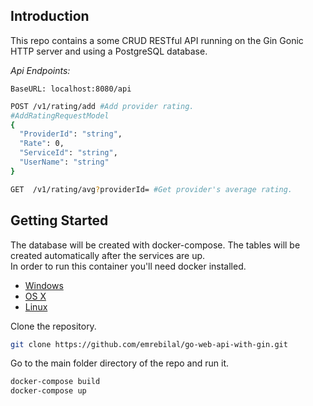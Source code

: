 ## Introduction
This repo contains a some CRUD RESTful API running on the Gin Gonic HTTP server and using a PostgreSQL database.

*Api Endpoints:*

`BaseURL: localhost:8080/api`
```bash
POST ​/v1​/rating​/add #Add provider rating.
#AddRatingRequestModel
{
  "ProviderId": "string",
  "Rate": 0,
  "ServiceId": "string",
  "UserName": "string"
}
```
```bash
GET  ​/v1​/rating​/avg?providerId= #Get provider's average rating.
```
## Getting Started
The database will be created with docker-compose. The tables will be created automatically after the services are up.  
In order to run this container you'll need docker installed.
* [Windows](https://docs.docker.com/windows/started)
* [OS X](https://docs.docker.com/mac/started/)
* [Linux](https://docs.docker.com/linux/started/)

Clone the repository.
```bash
git clone https://github.com/emrebilal/go-web-api-with-gin.git
```
Go to the main folder directory of the repo and run it.
```bash
docker-compose build
docker-compose up
```

